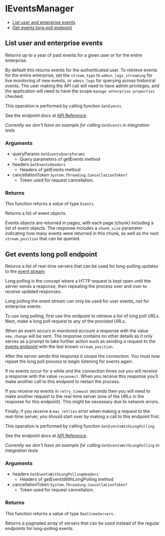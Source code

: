 # IEventsManager


- [List user and enterprise events](#list-user-and-enterprise-events)
- [Get events long poll endpoint](#get-events-long-poll-endpoint)

## List user and enterprise events

Returns up to a year of past events for a given user
or for the entire enterprise.

By default this returns events for the authenticated user. To retrieve events
for the entire enterprise, set the `stream_type` to `admin_logs_streaming`
for live monitoring of new events, or `admin_logs` for querying across
historical events. The user making the API call will
need to have admin privileges, and the application will need to have the
scope `manage enterprise properties` checked.

This operation is performed by calling function `GetEvents`.

See the endpoint docs at
[API Reference](https://developer.box.com/reference/get-events/).

*Currently we don't have an example for calling `GetEvents` in integration tests*

### Arguments

- queryParams `GetEventsQueryParams`
  - Query parameters of getEvents method
- headers `GetEventsHeaders`
  - Headers of getEvents method
- cancellationToken `System.Threading.CancellationToken?`
  - Token used for request cancellation.


### Returns

This function returns a value of type `Events`.

Returns a list of event objects.

Events objects are returned in pages, with each page (chunk)
including a list of event objects. The response includes a
`chunk_size` parameter indicating how many events were returned in this
chunk, as well as the next `stream_position` that can be
queried.


## Get events long poll endpoint

Returns a list of real-time servers that can be used for long-polling updates
to the [event stream](#get-events).

Long polling is the concept where a HTTP request is kept open until the
server sends a response, then repeating the process over and over to receive
updated responses.

Long polling the event stream can only be used for user events, not for
enterprise events.

To use long polling, first use this endpoint to retrieve a list of long poll
URLs. Next, make a long poll request to any of the provided URLs.

When an event occurs in monitored account a response with the value
`new_change` will be sent. The response contains no other details as
it only serves as a prompt to take further action such as sending a
request to the [events endpoint](#get-events) with the last known
`stream_position`.

After the server sends this response it closes the connection. You must now
repeat the long poll process to begin listening for events again.

If no events occur for a while and the connection times out you will
receive a response with the value `reconnect`. When you receive this response
you’ll make another call to this endpoint to restart the process.

If you receive no events in `retry_timeout` seconds then you will need to
make another request to the real-time server (one of the URLs in the response
for this endpoint). This might be necessary due to network errors.

Finally, if you receive a `max_retries` error when making a request to the
real-time server, you should start over by making a call to this endpoint
first.

This operation is performed by calling function `GetEventsWithLongPolling`.

See the endpoint docs at
[API Reference](https://developer.box.com/reference/options-events/).

*Currently we don't have an example for calling `GetEventsWithLongPolling` in integration tests*

### Arguments

- headers `GetEventsWithLongPollingHeaders`
  - Headers of getEventsWithLongPolling method
- cancellationToken `System.Threading.CancellationToken?`
  - Token used for request cancellation.


### Returns

This function returns a value of type `RealtimeServers`.

Returns a paginated array of servers that can be used
instead of the regular endpoints for long-polling events.


